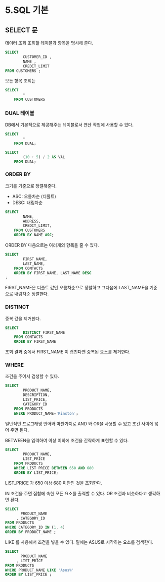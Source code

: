 # 5.SQL 기본

## SELECT 문

데이터 조회 조회할 테이블과 항목을 명시해 준다.

```SQL
SELECT
		CUSTOMER_ID ,
		NAME ,
		CREDIT_LIMIT
FROM CUSTOMERS ;
```

모든 항목 조회는

```SQL
SELECT
		*
	FROM CUSTOMERS
```

### DUAL 테이블

DB에서 기본적으로 제공해주는 테이블로서 연산 작업에 사용할 수 있다.

```SQL
SELECT
		*
	FROM DUAL;
```

```SQL
SELECT
		(10 + 5) / 2 AS VAL
	FROM DUAL;
```

### ORDER BY

크기를 기준으로 정렬해준다.

- ASC: 오름차순 (디폴트)
- DESC: 내림차순

```SQL
SELECT
		NAME,
		ADDRESS,
		CREDIT_LIMIT,
	FROM CUSTOMERS
	ORDER BY NAME ASC;
```

ORDER BY 다음으로는 여러개의 항목을 줄 수 있다.

```SQL
SELECT
		FIRST_NAME,
		LAST_NAME,
	FROM CONTACTS
	ORDER BY FIRST_NAME, LAST_NAME DESC
;
```

FIRST_NAME은 디폴트 값인 오름차순으로 정렬하고 그다음에 LAST_NAME을 기준으로 내림차순 정렬한다.

### DISTINCT

중복 값을 제거한다.

```SQL
SELECT
		DISTINCT FIRST_NAME
	FROM CONTACTS
	ORDER BY FIRST_NAME
```

조회 결과 중에서 FIRST_NAME 이 겹친다면 중복된 요소를 제거한다.

### WHERE

조건을 주어서 검생할 수 있다.

```SQL
SELECT
		PRODUCT_NAME,
		DESCRIPTION,
		LIST_PRICE,
		CATEGORY_ID
	FROM PRODUCTS
	WHERE PRODUCT_NAME='Kinston';
```

일반적인 프로그래밍 언어와 마찬가지로 AND 와 OR을 사용할 수 있고 조건 사이에 넣어 주면 된다.

BETWEEN을 입력하여 이상 이하에 조건을 간략하게 표현할 수 있다.

```SQL
SELECT
		PRODUCT_NAME,
		LIST_PRICE
	FROM PRODUCTS
	WHERE LIST_PRICE BETWEEN 650 AND 680
	ORDER BY LIST_PRICE;
```

LIST_PRICE 가 650 이상 680 미만인 것을 조회한다.

IN 조건을 주면 집합에 속한 모든 요소를 출력할 수 있다. OR 조건과 비슷하다고 생각하면 된다.

```SQL
SELECT
       PRODUCT_NAME
     , CATEGORY_ID
FROM PRODUCTS
WHERE CATEGORY_ID IN (1, 4)
ORDER BY PRODUCT_NAME ;
```

LIKE 를 사용해서 조건을 넣을 수 있다. 밑에는 ASUS로 시작하는 요소를 검색한다.

```SQL
SELECT
       PRODUCT_NAME
     , LIST_PRICE
FROM PRODUCTS
WHERE PRODUCT_NAME LIKE 'Asus%'
ORDER BY LIST_PRICE ;
```
